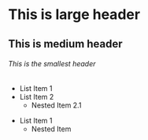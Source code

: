 # This is large header
## This is medium header
###### This is the smallest header

* List Item 1
* List Item 2
    * Nested Item 2.1

- List Item 1
    - Nested Item